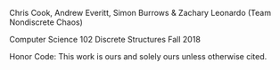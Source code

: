 Chris Cook, Andrew Everitt, Simon Burrows & Zachary Leonardo (Team Nondiscrete Chaos)

Computer Science 102 Discrete Structures Fall 2018

Honor Code: This work is ours and solely ours unless otherwise cited.

